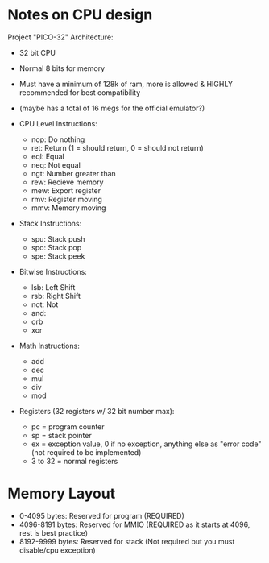# Notes on CPU design
Project "PICO-32" Architecture:
 - 32 bit CPU
 - Normal 8 bits for memory
 - Must have a minimum of 128k of ram, more is allowed & HIGHLY recommended for best compatibility
 - (maybe has a total of 16 megs for the official emulator?)

 - CPU Level Instructions:
   - nop: Do nothing
   - ret: Return (1 = should return, 0 = should not return)
   - eql: Equal
   - neq: Not equal
   - ngt: Number greater than
   - rew: Recieve memory
   - mew: Export register
   - rmv: Register moving
   - mmv: Memory moving

 - Stack Instructions:
   - spu: Stack push
   - spo: Stack pop
   - spe: Stack peek

 - Bitwise Instructions:
   - lsb: Left Shift
   - rsb: Right Shift
   - not: Not
   - and:
   - orb
   - xor
  
 - Math Instructions:
   - add
   - dec
   - mul
   - div
   - mod
 - Registers (32 registers w/ 32 bit number max):
   - pc = program counter
   - sp = stack pointer
   - ex = exception value, 0 if no exception, anything else as "error code" (not required to be implemented)
   - 3 to 32 = normal registers
# Memory Layout
  * 0-4095 bytes: Reserved for program (REQUIRED)
  * 4096-8191 bytes: Reserved for MMIO (REQUIRED as it starts at 4096, rest is best practice)
  * 8192-9999 bytes: Reserved for stack (Not required but you must disable/cpu exception)
